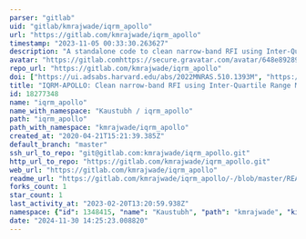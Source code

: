 ```yaml
---
parser: "gitlab"
uid: "gitlab/kmrajwade/iqrm_apollo"
url: "https://gitlab.com/kmrajwade/iqrm_apollo"
timestamp: "2023-11-05 00:33:30.263627"
description: "A standalone code to clean narrow-band RFI using Inter-Quartile Range Mitigation (IQRM) algorithm. The code works on SIGPROC format data and outputs a cleaned SIGRPOC format file. The output file is compatible with other standard pulsar software."
avatar: "https://gitlab.comhttps://secure.gravatar.com/avatar/648e89289ab11ca5c277fe72c1751910?s=80&d=identicon"
repo_url: "https://gitlab.com/kmrajwade/iqrm_apollo"
doi: ["https://ui.adsabs.harvard.edu/abs/2022MNRAS.510.1393M", "https://ui.adsabs.harvard.edu/abs/2023ascl.soft10009R/abstract"]
title: "IQRM-APOLLO: Clean narrow-band RFI using Inter-Quartile Range Mitigation (IQRM) algorithm"
id: 18277348
name: "iqrm_apollo"
name_with_namespace: "Kaustubh / iqrm_apollo"
path: "iqrm_apollo"
path_with_namespace: "kmrajwade/iqrm_apollo"
created_at: "2020-04-21T15:21:39.385Z"
default_branch: "master"
ssh_url_to_repo: "git@gitlab.com:kmrajwade/iqrm_apollo.git"
http_url_to_repo: "https://gitlab.com/kmrajwade/iqrm_apollo.git"
web_url: "https://gitlab.com/kmrajwade/iqrm_apollo"
readme_url: "https://gitlab.com/kmrajwade/iqrm_apollo/-/blob/master/README.md"
forks_count: 1
star_count: 1
last_activity_at: "2023-02-20T13:20:59.938Z"
namespace: {"id": 1348415, "name": "Kaustubh", "path": "kmrajwade", "kind": "user", "full_path": "kmrajwade", "parent_id": null, "avatar_url": "https://secure.gravatar.com/avatar/648e89289ab11ca5c277fe72c1751910?s=80&d=identicon", "web_url": "https://gitlab.com/kmrajwade"}
date: "2024-11-30 14:25:23.008820"
---
```

